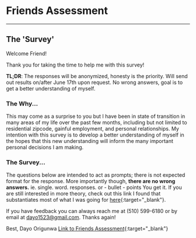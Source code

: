 # Friends Assessment
---

## The 'Survey'
Welcome Friend! 

Thank you for taking the time to help me with this survey!

**TL;DR**: The responses will be anonymized, honesty is the priority. Will send out results on/after June 17th upon request. No wrong answers, goal is to get a better understanding of myself. 
 
### The Why...
This may come as a surprise to you but I have been in state of transition in many areas of my life over the past few months, including but not limited to residential zipcode, gainful employment, and personal relationships. 
My intention with this survey is to develop a better understanding of myself in the hopes that this new understanding will inform the many important personal decisions I am making. 

### The Survey...
The questions below are intended to act as prompts; there is not expected format for the response. More importantly though, **there are no wrong answers.**
ie. single. word. responses. or 
     - bullet
     - points 
You get it. 
If you are still interested in more theory, check out this link I found that substantiates most of what I was going for [here](https://career.fsu.edu/students/plan-your-career/career-decision-making){:target="\_blank"}. 

If you have feedback you can always reach me at (510) 599-6180 or by email at dayo1523@gmail.com. 
Thanks again!

Best,
Dayo Origunwa 
[Link to Friends Assessment](https://forms.gle/QupHXB78pfBJ9unk8){:target="\_blank"}
